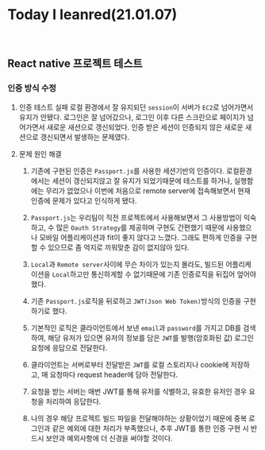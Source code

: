 # Today I leanred(21.01.07)
<br>

## React native 프로젝트 테스트

### 인증 방식 수정 

1. 인증 테스트 실패
로컬 환경에서 잘 유지되던 `session`이 서버가 `EC2`로 넘어가면서 유지가 안됐다. 로그인은 잘 넘어갔으나, 로그인 이후 다른 스크린으로 페이지가 넘어가면서 새로운 새션으로 갱신되었다. 인증 받은 세션이 인증되지 않은 새로운 새션으로 갱신되면서 발생하는 문제였다.

2. 문제 원인 해결
    
    1. 기존에 구현된 인증은 `Passport.js`를 사용한 세션기반의 인증이다. 로컬환경에서는 세션이 갱신되지않고 잘 유지가 되었기때문에 테스트를 하거나, 실행함에는 무리가 없었으나 이번에 처음으로  remote server에 접속해보면서 현재 인증에 문제가 있다고 인식하게 됐다.

    2. `Passport.js`는 우리팀이 직전 프로젝트에서 사용해보면서 그 사용방법이 익숙하고, 수 많은 `Oauth Strategy`를 제공하며 구현도 간편했기 때문에 사용했으나 모바일 어플리케이션과 fit이 좋지 않다고 느꼈다. 그래도 편하게 인증을 구현할 수 있으므로 좀 억지로 끼워맞춘 감이 없지않아 있다.

    3. `Local`과 `Remote server`사이에 무슨 차이가 있는지 몰라도, 빌드된 어플리케이션을 `Local`하고만 통신하게할 수 없기때문에 기존 인증로직을 뒤집어 엎어야했다.

    4. 기존 `Passport.js`로직을 뒤로하고 `JWT(Json Web Token)`방식의 인증을 구현하기로 했다.

    5. 기본적인 로직은 클라이언트에서 보낸 `email`과 `password`를 가지고 DB를 검색하여, 해당 유저가 있으면 유저의 정보를 담은 `JWT`를 발행(암호화된 값) 로그인 요청에 응답으로 전달한다.

    6. 클라이언트는 서버로부터 전달받은 `JWT`를 로컬 스토리지나 cookie에 저장하고, 매 요청마다 request header에 담아 전달한다. 

    7. 요청을 받는 서버는 매번 JWT를 통해 유저를 식별하고, 유효한 유저인 경우 요청을 처리하여 응답한다.

    8. 나의 경우 해당 프로젝트 빌드 파일을 전달해야하는 상황이었기 때문에 중복 로그인과 같은 예외에 대한 처리가 부족했으나, 추후 JWT를 통한 인증 구현 시 반드시 보안과 예외사항에 더 신경을 써야할 것이다.







